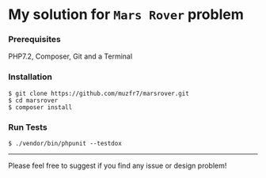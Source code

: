 # My solution for `Mars Rover` problem

### Prerequisites
PHP7.2, Composer, Git and a Terminal

### Installation
```
$ git clone https://github.com/muzfr7/marsrover.git
$ cd marsrover
$ composer install
```

### Run Tests
```
$ ./vendor/bin/phpunit --testdox
```

---

Please feel free to suggest if you find any issue or design problem!